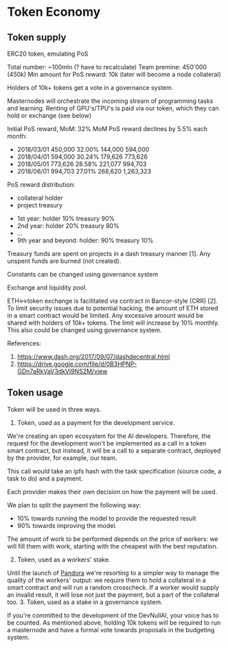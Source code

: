 # Token Economy

## Token supply

ERC20 token, emulating PoS

Total number: ~100mln (? have to recalculate)
Team premine: 450'000 (450k)
Min amount for PoS reward: 10k (later will become a node collateral)

Holders of 10k+ tokens get a vote in a governance system.

Masternodes will orchestrate the incoming stream 
of programming tasks and learning.
Renting of GPU's/TPU's is paid via our token, 
which they can hold or exchange (see below)

Initial PoS reward, MoM: 32%
MoM PoS reward declines by 5.5% each month:

* 2018/03/01    450,000    32.00%    144,000     594,000
* 2018/04/01    594,000    30.24%    179,626     773,626
* 2018/05/01    773,626    28.58%    221,077     994,703
* 2018/06/01    994,703    27.01%    268,620    1,263,323

PoS reward distribution:

- collateral holder
- project treasury

* 1st year: holder 10% treasury 90%
* 2nd year: holder 20% treasury 80%
* ...
* 9th year and beyond: holder: 90% treasury 10%

Treasury funds are spent on projects in a dash treasury manner [1].
Any unspent funds are burned (not created).

Constants can be changed using governance system

Exchange and liquidity pool.

ETH<->token exchange is facilitated via contract in Bancor-style (CRR) [2].
To limit security issues due to potential hacking, 
the amount of ETH stored in a smart contract would be limited. 
Any excessive amount would be shared with holders of 10k+ tokens. 
The limit will increase by 10% monthly.
This also could be changed using governance system.

References:
1. https://www.dash.org/2017/09/07/dashdecentral.html
2. https://drive.google.com/file/d/0B3HPNP-GDn7aRkVaV3dkVl9NS2M/view

## Token usage

Token will be used in three ways.

1. Token, used as a payment for the development service.

We're creating an open ecosystem for the AI developers.  Therefore, 
the request for the development won't be implemented as a call 
in a token smart contract, but instead, it will be a call to 
a separate contract, deployed by the provider, for example, our team.

This call would take an ipfs hash with the task specification 
(source code, a task to do) and a payment.

Each provider makes their own decision on how the payment will be used.

We plan to split the payment the following way:

- 10% towards running the model to provide the requested result
- 90% towards improving the model.

The amount of work to be performed depends on the price of workers: 
we will fill them with work, starting with the cheapest 
with the best reputation.

2. Token, used as a workers' stake.

Until the launch of [Pandora](https://pandoraboxchain.ai/) 
we're resorting to a simpler way to manage the quality of the workers' 
output: we require them to hold a collateral in a smart contract 
and will run a random crosscheck.  If a worker would supply an invalid result, 
it will lose not just the payment, but a part of the collateral too.
3. Token, used as a stake in a governance system.

If you're committed to the development of the DevNullAI, your voice 
has to be counted.  As mentioned above, holding 10k tokens will be required 
to run a masternode and have a formal vote towards proposals 
in the budgeting system.
